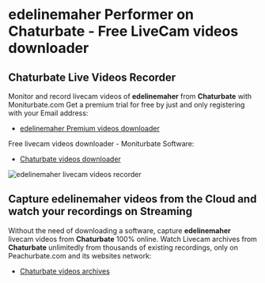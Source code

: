 # edelinemaher Performer on Chaturbate - Free LiveCam videos downloader

## Chaturbate Live Videos Recorder

Monitor and record livecam videos of **edelinemaher** from **Chaturbate** with Moniturbate.com
Get a premium trial for free by just and only registering with your Email address:
* [edelinemaher Premium videos downloader](https://moniturbate.com/request-demo-licence-key.html)

Free livecam videos downloader - Moniturbate Software:
* [Chaturbate videos downloader](https://moniturbate.com/moniturbate-download-software.html)

![edelinemaher livecam videos recorder](https://peachurnet.com/templates/moniturbate-software.png)


## Capture edelinemaher videos from the Cloud and watch your recordings on Streaming

Without the need of downloading a software, capture **edelinemaher** livecam videos from **Chaturbate** 100% online.
Watch Livecam archives from **Chaturbate** unlimitedly from thousands of existing recordings, only on Peachurbate.com and its websites network:
* [Chaturbate videos archives](https://peachurnet.com/)